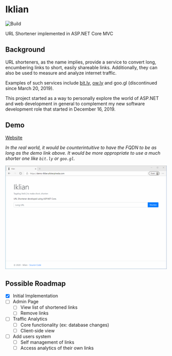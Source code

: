 # Iklian
![Build](https://github.com/alisterpineda/Iklian/workflows/Build/badge.svg)

URL Shortener implemented in ASP.NET Core MVC

## Background

URL shorteners, as the name implies, provide a service to convert long, encumbering links to short, easily shareable links. Additionally, they can also be used to measure and analyze internet traffic.

Examples of such services include [bit.ly](https://bitly.com/), [ow.ly](https://hootsuite.com/pages/owly) and goo.gl (discontinued since March 20, 2019).

This project started as a way to personally explore the world of ASP.NET and web development in general to complement my new software development role that started in December 16, 2019.

## Demo
[Website](https://demo-iklian.alisterpineda.com)

*In the real world, it would be counterintuitive to have the FQDN to be as long as the demo link above. It would be more appropriate to use a much shorter one like `bit.ly` or `goo.gl`.*

![Iklian Demo](docs/demo.gif)

## Possible Roadmap
- [x] Initial Implementation
- [ ] Admin Page
    - [ ] View list of shortened links
    - [ ] Remove links
- [ ] Traffic Analytics
    - [ ] Core functionality (ex: database changes)
    - [ ] Client-side view
- [ ] Add users system
    - [ ] Self management of links
    - [ ] Access analytics of their own links